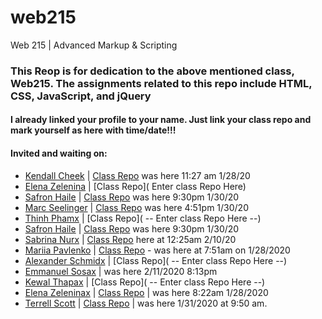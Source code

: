 # web215
Web 215 | Advanced Markup &amp; Scripting

### This Reop is for dedication to the above mentioned class, Web215. The assignments related to this repo include HTML, CSS, JavaScript, and jQuery


#### I already linked your profile to your name. Just link your class repo and mark yourself as here with time/date!!!

#### Invited and waiting on:

- [Kendall Cheek](https://github.com/KendallCheek/) | [Class Repo](https://github.com/KendallCheek/web215_kendallcheek) was here 11:27 am 1/28/20
- [Elena Zelenina](https://github.com/ElenaZelenina/) | [Class Repo]( Enter class Repo Here)
- [Safron Haile](https://github.com/SafronH/) | [Class Repo](https://github.com/SafronH/Web215) was here 9:30pm 1/30/20
- [Marc Seelinger](https://github.com/mseelingerjr/)  | [Class Repo](https://github.com/mseelingerjr/web210-seelinger) was here 4:51pm 1/30/20
- [Thinh Phamx](https://github.com/thinhpham266/) | [Class Repo]( -- Enter class Repo Here --)
- [Safron Haile](https://github.com/SafronH/) | [Class Repo](https://github.com/SafronH/web215) was here 9:30pm 1/30/20
- [Sabrina Nurx](https://github.com/snur0000/) | [Class Repo](https://github.com/snur0000/web215) here at 12:25am 2/10/20
- [Mariia Pavlenko](https://github.com/MariiaPa/) | [Class Repo](https://github.com/MariiaPa/web215-pavlenko) - was here at 7:51am on 1/28/2020
- [Alexander Schmidx](https://github.com/LtSchmiddy/) | [Class Repo]( -- Enter class Repo Here --)
- [Emmanuel Sosax](https://github.com/sosaeman/)  | was here 2/11/2020 8:13pm
- [Kewal Thapax](https://github.com/Kewalthapa/)  | [Class Repo]( -- Enter class Repo Here --)
- [Elena Zeleninax](https://github.com/ElenaZelenina/) | [Class Repo](https://github.com/ElenaZelenina/web215-Zelenina) | was here 8:22am 1/28/2020
- [Terrell Scott](https://github.com/Tdscott1978/)  | [Class Repo]( https://github.com/tdscott1978/web215-scott) | was here 1/31/2020 at
9:50 am.
